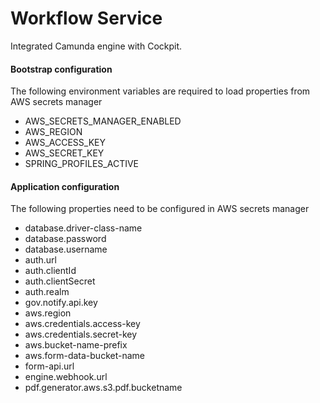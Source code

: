 # Workflow Service

Integrated Camunda engine with Cockpit.


#### Bootstrap configuration

The following environment variables are required to load properties from AWS secrets manager

* AWS_SECRETS_MANAGER_ENABLED
* AWS_REGION
* AWS_ACCESS_KEY
* AWS_SECRET_KEY
* SPRING_PROFILES_ACTIVE


#### Application configuration

The following properties need to be configured in AWS secrets manager

* database.driver-class-name
* database.password
* database.username
* auth.url
* auth.clientId
* auth.clientSecret
* auth.realm
* gov.notify.api.key
* aws.region
* aws.credentials.access-key
* aws.credentials.secret-key
* aws.bucket-name-prefix
* aws.form-data-bucket-name
* form-api.url
* engine.webhook.url
* pdf.generator.aws.s3.pdf.bucketname
